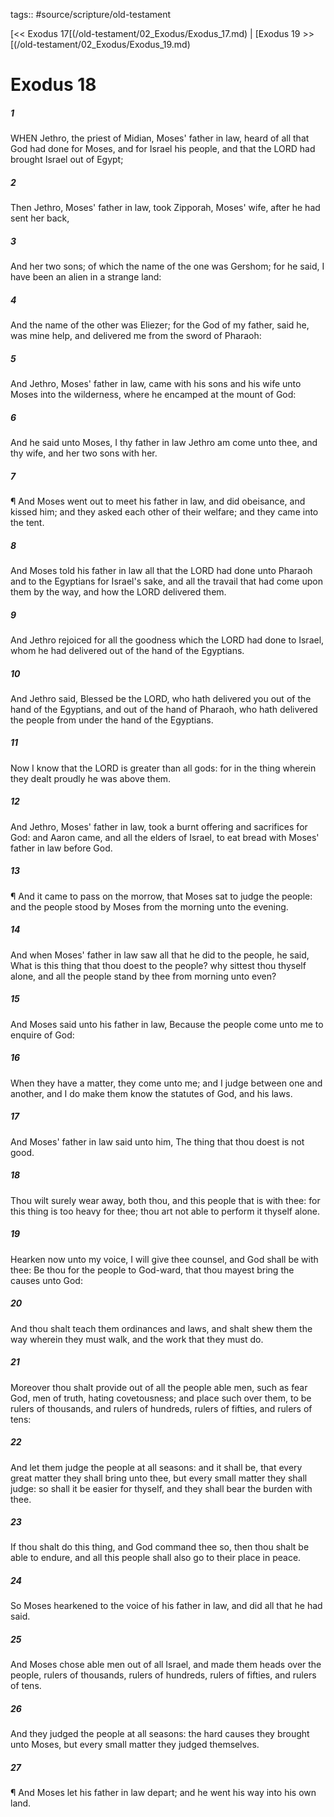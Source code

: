 tags:: #source/scripture/old-testament

[<< Exodus 17[(/old-testament/02_Exodus/Exodus_17.md) | [Exodus 19 >>[(/old-testament/02_Exodus/Exodus_19.md)

# Exodus 18

##### 1

WHEN Jethro, the priest of Midian, Moses' father in law, heard of all that God had done for Moses, and for Israel his people, and that the LORD had brought Israel out of Egypt;

##### 2

Then Jethro, Moses' father in law, took Zipporah, Moses' wife, after he had sent her back,

##### 3

And her two sons; of which the name of the one was Gershom; for he said, I have been an alien in a strange land:

##### 4

And the name of the other was Eliezer; for the God of my father, said he, was mine help, and delivered me from the sword of Pharaoh:

##### 5

And Jethro, Moses' father in law, came with his sons and his wife unto Moses into the wilderness, where he encamped at the mount of God:

##### 6

And he said unto Moses, I thy father in law Jethro am come unto thee, and thy wife, and her two sons with her.

##### 7

¶ And Moses went out to meet his father in law, and did obeisance, and kissed him; and they asked each other of their welfare; and they came into the tent.

##### 8

And Moses told his father in law all that the LORD had done unto Pharaoh and to the Egyptians for Israel's sake, and all the travail that had come upon them by the way, and how the LORD delivered them.

##### 9

And Jethro rejoiced for all the goodness which the LORD had done to Israel, whom he had delivered out of the hand of the Egyptians.

##### 10

And Jethro said, Blessed be the LORD, who hath delivered you out of the hand of the Egyptians, and out of the hand of Pharaoh, who hath delivered the people from under the hand of the Egyptians.

##### 11

Now I know that the LORD is greater than all gods: for in the thing wherein they dealt proudly he was above them.

##### 12

And Jethro, Moses' father in law, took a burnt offering and sacrifices for God: and Aaron came, and all the elders of Israel, to eat bread with Moses' father in law before God.

##### 13

¶ And it came to pass on the morrow, that Moses sat to judge the people: and the people stood by Moses from the morning unto the evening.

##### 14

And when Moses' father in law saw all that he did to the people, he said, What is this thing that thou doest to the people? why sittest thou thyself alone, and all the people stand by thee from morning unto even?

##### 15

And Moses said unto his father in law, Because the people come unto me to enquire of God:

##### 16

When they have a matter, they come unto me; and I judge between one and another, and I do make them know the statutes of God, and his laws.

##### 17

And Moses' father in law said unto him, The thing that thou doest is not good.

##### 18

Thou wilt surely wear away, both thou, and this people that is with thee: for this thing is too heavy for thee; thou art not able to perform it thyself alone.

##### 19

Hearken now unto my voice, I will give thee counsel, and God shall be with thee: Be thou for the people to God-ward, that thou mayest bring the causes unto God:

##### 20

And thou shalt teach them ordinances and laws, and shalt shew them the way wherein they must walk, and the work that they must do.

##### 21

Moreover thou shalt provide out of all the people able men, such as fear God, men of truth, hating covetousness; and place such over them, to be rulers of thousands, and rulers of hundreds, rulers of fifties, and rulers of tens:

##### 22

And let them judge the people at all seasons: and it shall be, that every great matter they shall bring unto thee, but every small matter they shall judge: so shall it be easier for thyself, and they shall bear the burden with thee.

##### 23

If thou shalt do this thing, and God command thee so, then thou shalt be able to endure, and all this people shall also go to their place in peace.

##### 24

So Moses hearkened to the voice of his father in law, and did all that he had said.

##### 25

And Moses chose able men out of all Israel, and made them heads over the people, rulers of thousands, rulers of hundreds, rulers of fifties, and rulers of tens.

##### 26

And they judged the people at all seasons: the hard causes they brought unto Moses, but every small matter they judged themselves.

##### 27

¶ And Moses let his father in law depart; and he went his way into his own land.
